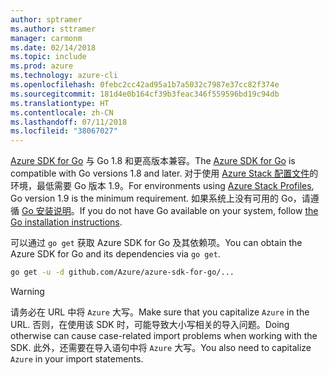 ```yaml
---
author: sptramer
ms.author: sttramer
manager: carmonm
ms.date: 02/14/2018
ms.topic: include
ms.prod: azure
ms.technology: azure-cli
ms.openlocfilehash: 0febc2cc42ad95a1b7a5032c7987e37cc82f374e
ms.sourcegitcommit: 181d4e0b164cf39b3feac346f559596bd19c94db
ms.translationtype: HT
ms.contentlocale: zh-CN
ms.lasthandoff: 07/11/2018
ms.locfileid: "38067027"
---
```

<span data-ttu-id="a83af-101">[Azure SDK for Go](https://github.com/Azure/azure-sdk-for-go) 与 Go 1.8 和更高版本兼容。</span><span class="sxs-lookup"><span data-stu-id="a83af-101">The [Azure SDK for Go](https://github.com/Azure/azure-sdk-for-go) is compatible with Go versions 1.8 and later.</span></span> <span data-ttu-id="a83af-102">对于使用 [Azure Stack 配置文件](https://docs.microsoft.com/azure/azure-stack/azure-stack-version-profiles)的环境，最低需要 Go 版本 1.9。</span><span class="sxs-lookup"><span data-stu-id="a83af-102">For environments using [Azure Stack Profiles](https://docs.microsoft.com/azure/azure-stack/azure-stack-version-profiles), Go version 1.9 is the minimum requirement.</span></span>
<span data-ttu-id="a83af-103">如果系统上没有可用的 Go，请遵循 [Go 安装说明](https://golang.org/doc/install)。</span><span class="sxs-lookup"><span data-stu-id="a83af-103">If you do not have Go available on your system, follow [the Go installation instructions](https://golang.org/doc/install).</span></span>

<span data-ttu-id="a83af-104">可以通过 `go get` 获取 Azure SDK for Go 及其依赖项。</span><span class="sxs-lookup"><span data-stu-id="a83af-104">You can obtain the Azure SDK for Go and its dependencies via `go get`.</span></span>

```bash
go get -u -d github.com/Azure/azure-sdk-for-go/...
```

> [!WARNING]
> <span data-ttu-id="a83af-105">请务必在 URL 中将 `Azure` 大写。</span><span class="sxs-lookup"><span data-stu-id="a83af-105">Make sure that you capitalize `Azure` in the URL.</span></span> <span data-ttu-id="a83af-106">否则，在使用该 SDK 时，可能导致大小写相关的导入问题。</span><span class="sxs-lookup"><span data-stu-id="a83af-106">Doing otherwise can cause case-related import problems when working with the SDK.</span></span> <span data-ttu-id="a83af-107">此外，还需要在导入语句中将 `Azure` 大写。</span><span class="sxs-lookup"><span data-stu-id="a83af-107">You also need to capitalize `Azure` in your import statements.</span></span>

